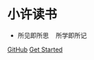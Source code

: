<!-- _coverpage.md -->


# 小许读书

- 所见即所思&nbsp;&nbsp;&nbsp;&nbsp;所学即所记

[GitHub](https://github.com/AnJian2020/)
[Get Started](#小许读书)